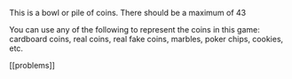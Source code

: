 This is a bowl or pile of coins. There should be a maximum of 43

You can use any of the following to represent the coins in this game:
cardboard coins, real coins, real fake coins, marbles, poker chips, cookies, etc.

[[problems]]